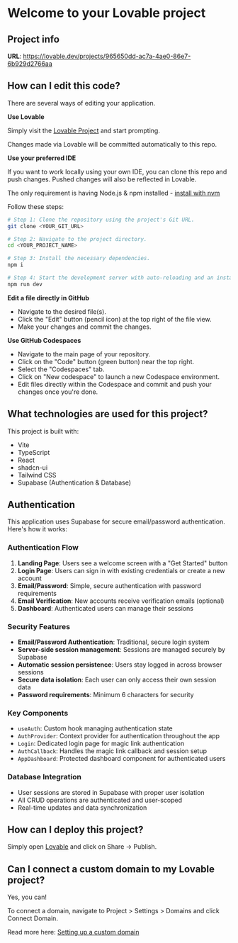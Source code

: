 # Welcome to your Lovable project

## Project info

**URL**: https://lovable.dev/projects/965650dd-ac7a-4ae0-86e7-6b929d2766aa

## How can I edit this code?

There are several ways of editing your application.

**Use Lovable**

Simply visit the [Lovable Project](https://lovable.dev/projects/965650dd-ac7a-4ae0-86e7-6b929d2766aa) and start prompting.

Changes made via Lovable will be committed automatically to this repo.

**Use your preferred IDE**

If you want to work locally using your own IDE, you can clone this repo and push changes. Pushed changes will also be reflected in Lovable.

The only requirement is having Node.js & npm installed - [install with nvm](https://github.com/nvm-sh/nvm#installing-and-updating)

Follow these steps:

```sh
# Step 1: Clone the repository using the project's Git URL.
git clone <YOUR_GIT_URL>

# Step 2: Navigate to the project directory.
cd <YOUR_PROJECT_NAME>

# Step 3: Install the necessary dependencies.
npm i

# Step 4: Start the development server with auto-reloading and an instant preview.
npm run dev
```

**Edit a file directly in GitHub**

- Navigate to the desired file(s).
- Click the "Edit" button (pencil icon) at the top right of the file view.
- Make your changes and commit the changes.

**Use GitHub Codespaces**

- Navigate to the main page of your repository.
- Click on the "Code" button (green button) near the top right.
- Select the "Codespaces" tab.
- Click on "New codespace" to launch a new Codespace environment.
- Edit files directly within the Codespace and commit and push your changes once you're done.

## What technologies are used for this project?

This project is built with:

- Vite
- TypeScript
- React
- shadcn-ui
- Tailwind CSS
- Supabase (Authentication & Database)

## Authentication

This application uses Supabase for secure email/password authentication. Here's how it works:

### Authentication Flow
1. **Landing Page**: Users see a welcome screen with a "Get Started" button
2. **Login Page**: Users can sign in with existing credentials or create a new account
3. **Email/Password**: Simple, secure authentication with password requirements
4. **Email Verification**: New accounts receive verification emails (optional)
5. **Dashboard**: Authenticated users can manage their sessions

### Security Features
- **Email/Password Authentication**: Traditional, secure login system
- **Server-side session management**: Sessions are managed securely by Supabase
- **Automatic session persistence**: Users stay logged in across browser sessions
- **Secure data isolation**: Each user can only access their own session data
- **Password requirements**: Minimum 6 characters for security

### Key Components
- `useAuth`: Custom hook managing authentication state
- `AuthProvider`: Context provider for authentication throughout the app
- `Login`: Dedicated login page for magic link authentication
- `AuthCallback`: Handles the magic link callback and session setup
- `AppDashboard`: Protected dashboard component for authenticated users

### Database Integration
- User sessions are stored in Supabase with proper user isolation
- All CRUD operations are authenticated and user-scoped
- Real-time updates and data synchronization

## How can I deploy this project?

Simply open [Lovable](https://lovable.dev/projects/965650dd-ac7a-4ae0-86e7-6b929d2766aa) and click on Share -> Publish.

## Can I connect a custom domain to my Lovable project?

Yes, you can!

To connect a domain, navigate to Project > Settings > Domains and click Connect Domain.

Read more here: [Setting up a custom domain](https://docs.lovable.dev/tips-tricks/custom-domain#step-by-step-guide)
